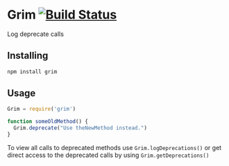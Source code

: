 # Grim [![Build Status](https://travis-ci.org/atom/grim.svg)](https://travis-ci.org/atom/grim)

Log deprecate calls

## Installing

```sh
npm install grim
```

## Usage

```javascript
Grim = require('grim')

function someOldMethod() {
  Grim.deprecate("Use theNewMethod instead.")
}
```

To view all calls to deprecated methods use `Grim.logDeprecations()` or get direct access to the deprecated calls by using `Grim.getDeprecations()`
